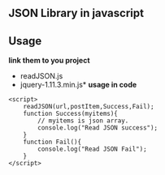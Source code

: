 JSON Library in javascript
----------
## Usage
**link them to you project**
* readJSON.js
* jquery-1.11.3.min.js*
**usage in code**
```
<script>
	readJSON(url,postItem,Success,Fail);
	function Success(myitems){
		// myitems is json array.
		console.log("Read JSON success");
	}
	function Fail(){
		console.log("Read JSON Fail");
	}
</script>
```
